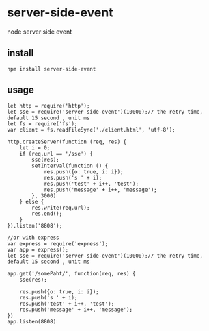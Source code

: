 # server-side-event

node server side event

## install

    npm install server-side-event
    
## usage

    let http = require('http');
    let sse = require('server-side-event')(10000);// the retry time, default 15 second , unit ms
    let fs = require('fs');
    var client = fs.readFileSync('./client.html', 'utf-8');
    
    http.createServer(function (req, res) {
        let i = 0;
        if (req.url == '/sse') {
            sse(res);
            setInterval(function () {
                res.push({o: true, i: i});
                res.push('s ' + i);
                res.push('test' + i++, 'test');
                res.push('message' + i++, 'message');
            }, 3000)
        } else {
            res.write(req.url);
            res.end();
        }
    }).listen('8808');

    //or with express
    var express = require('express');
    var app = express();
    let sse = require('server-side-event')(10000);// the retry time, default 15 second , unit ms
    
    app.get('/somePaht/', function(req, res) {
        sse(res);
        
        res.push({o: true, i: i});
        res.push('s ' + i);
        res.push('test' + i++, 'test');
        res.push('message' + i++, 'message');
    })
    app.listen(8808)
